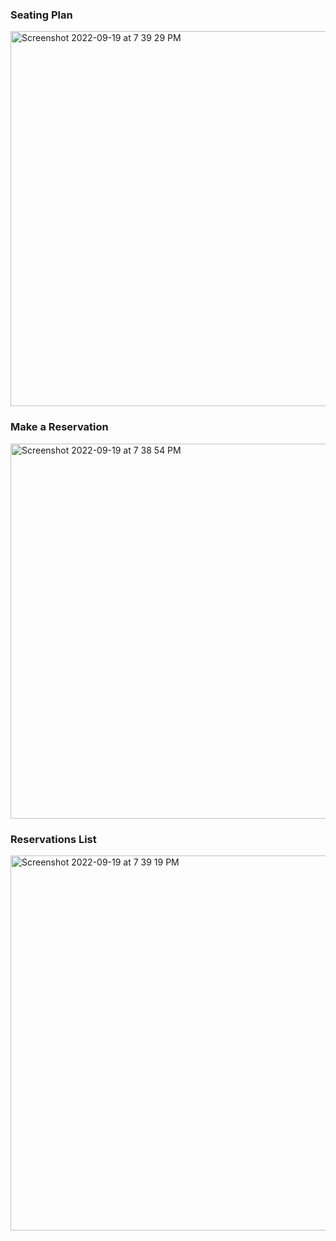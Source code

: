 ### Seating Plan

<img width="600" alt="Screenshot 2022-09-19 at 7 39 29 PM" src="https://user-images.githubusercontent.com/77873928/191009221-748e0548-38a6-4b29-82d6-d170adc3fb5c.png">

### Make a Reservation

<img width="600" alt="Screenshot 2022-09-19 at 7 38 54 PM" src="https://user-images.githubusercontent.com/77873928/191009258-8f1f772b-e374-4808-a665-e05a3c84bdf7.png">

### Reservations List

<img width="600" alt="Screenshot 2022-09-19 at 7 39 19 PM" src="https://user-images.githubusercontent.com/77873928/191009298-988256fc-3445-48ce-a45e-0d71ce11365b.png">
